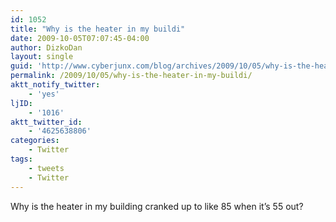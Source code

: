 ```yaml
---
id: 1052
title: "Why is the heater in my buildi"
date: 2009-10-05T07:07:45-04:00
author: DizkoDan
layout: single
guid: 'http://www.cyberjunx.com/blog/archives/2009/10/05/why-is-the-heater-in-my-buildi/'
permalink: /2009/10/05/why-is-the-heater-in-my-buildi/
aktt_notify_twitter:
    - 'yes'
ljID:
    - '1016'
aktt_twitter_id:
    - '4625638806'
categories:
    - Twitter
tags:
    - tweets
    - Twitter
---
```


Why is the heater in my building cranked up to like 85 when it’s 55 out?
